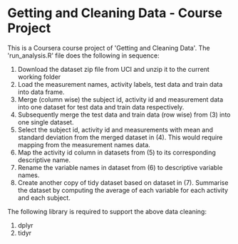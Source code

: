 # Getting and Cleaning Data - Course Project

This is a Coursera course project of 'Getting and Cleaning Data'. The 'run_analysis.R' file does the following in sequence:

1. Download the dataset zip file from UCI and unzip it to the current working folder
2. Load the measurement names, activity labels, test data and train data into data frame.
3. Merge (column wise) the subject id, activity id and measurement data into one dataset for test data and train data respectively.
4. Subsequently merge the test data and train data (row wise) from (3) into one single dataset.
5. Select the subject id, activity id and measurements with mean and standard deviation from the merged dataset in (4). This would require mapping from the measurement names data.
6. Map the activity id column in datasets from (5) to its corresponding descriptive name.
7. Rename the variable names in dataset from (6) to descriptive variable names.
8. Create another copy of tidy dataset based on dataset in (7). Summarise the dataset by computing the average of each variable for each activity and each subject.

The following library is required to support the above data cleaning:

1. dplyr
2. tidyr